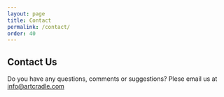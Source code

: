 ```yaml
---
layout: page
title: Contact
permalink: /contact/
order: 40
---
```


## Contact Us

<p>Do you have any questions, comments or suggestions? Plese email us at <a href="&#109;&#097;&#105;&#108;&#116;&#111;&#058;in&#x66;&#x6f;&#64;&#97;&#x72;t&#99;&#114;&#x61;d&#108;e&#x2e;c&#x6f;&#x6d;">in&#x66;&#x6f;&#64;&#97;&#x72;t&#99;&#114;&#x61;d&#108;e&#x2e;c&#x6f;&#x6d;</a></p>


